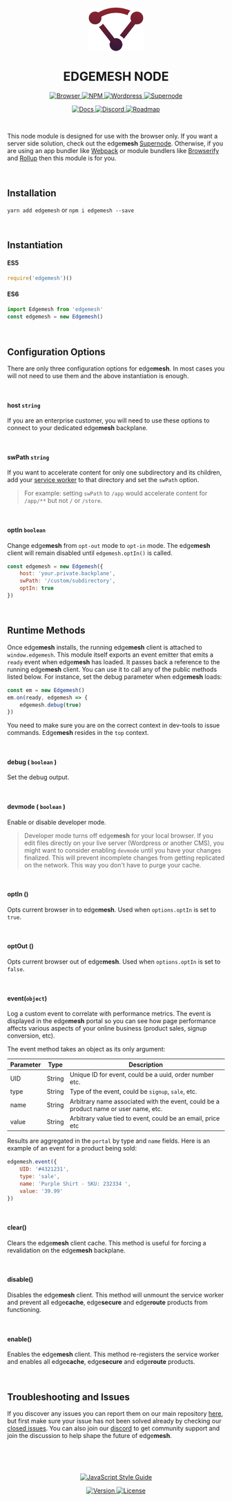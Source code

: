 <p align="center"><img height="100" src="../assets/logo.svg" /></p>
<h1 align="center">EDGEMESH NODE</h1>

<p align="center">
  <a href="https://github.com/edgemesh/edgemesh/blob/master/docs/browser.md">
    <img src="https://img.shields.io/badge/%20-browser-7E57C2.svg?&longCache=true&style=for-the-badge" alt="Browser" />
  </a>
  <a href="https://npmjs.org/package/edgemesh">
    <img src="https://img.shields.io/badge/%20-npm-CB3837.svg?&longCache=true&style=for-the-badge" alt="NPM" />
  </a>
  <a href="https://github.com/edgemesh/edgemesh/blob/master/docs/wordpress.md">
    <img src="https://img.shields.io/badge/%20-wordpress-21759B.svg?&longCache=true&style=for-the-badge" alt="Wordpress" />
  </a>
  <a href="https://github.com/edgemesh/edgemesh/blob/master/docs/supernode.md">
    <img src="https://img.shields.io/badge/%20-supernode-yellow.svg?&longCache=true&style=for-the-badge" alt="Supernode" />
  </a>
</p>

<p align="center">
  <a href="https://edgemesh.com/docs">
    <img src="https://img.shields.io/badge/%20-docs-orange.svg?&longCache=true&style=for-the-badge" alt="Docs" />
  </a>
  <a href="https://discord.gg/K5ACGha">
    <img src="https://img.shields.io/badge/%20-discord-7289DA.svg?&longCache=true&style=for-the-badge" alt="Discord" />
  </a>
  <a href="https://github.com/orgs/edgemesh/projects/8">
    <img src="https://img.shields.io/badge/%20-roadmap-green.svg?&longCache=true&style=for-the-badge" alt="Roadmap" />
  </a>
</p>

<br />

This node module is designed for use with the browser only.  If you want a server side solution, check out the edge**mesh** [Supernode](https://github.com/edgemesh/edgemesh/blob/master/docs/supernode.md). Otherwise, if you are using an app bundler like [Webpack](https://webpack.js.org) or module bundlers like [Browserify](http://browserify.org/) and [Rollup](https://rollupjs.org/) then this module is for you.  

<br />

## Installation

`yarn add edgemesh` or `npm i edgemesh --save`

<br />

## Instantiation

#### ES5

```javascript
require('edgemesh')()
```

#### ES6

```javascript
import Edgemesh from 'edgemesh'
const edgemesh = new Edgemesh()
```

<br />

## Configuration Options

There are only three configuration options for edge**mesh**.  In most cases you will not need to use them and the above instantiation is enough.  

<br />

#### host `string`

If you are an enterprise customer, you will need to use these options to connect to your dedicated edge**mesh** backplane.

<br />

#### swPath `string`

If you want to accelerate content for only one subdirectory and its children, add your [service worker]() to that directory and set the `swPath` option.  

> For example: setting `swPath` to `/app` would accelerate content for `/app/**` but not `/` or `/store`.

<br />

#### optIn `boolean`

Change edge**mesh** from `opt-out` mode to `opt-in` mode.  The edge**mesh** client will remain disabled until `edgemesh.optIn()` is called.

```javascript
const edgemesh = new Edgemesh({
    host: 'your.private.backplane',
    swPath: '/custom/subdirectory',
    optIn: true
})
```

<br />

## Runtime Methods

Once edge**mesh** installs, the running edge**mesh** client is attached to `window.edgemesh`.  This module itself exports an event emitter that emits a `ready` event when edge**mesh** has loaded.  It passes back a reference to the running edge**mesh** client.  You can use it to call any of the public methods listed below.  For instance, set the debug parameter when edge**mesh** loads:

```javascript
const em = new Edgemesh()
em.on(ready, edgemesh => {
    edgemesh.debug(true)
})
```

You need to make sure you are on the correct context in dev-tools to issue commands.  Edge**mesh** resides in the `top` context.

<br />

#### debug ( `boolean` )

Set the debug output.

<br />

#### devmode ( `boolean` )

Enable or disable developer mode.

> Developer mode turns off edge**mesh** for your local browser.  If you edit files directly on your live server (Wordpress or another CMS), you might want to consider enabling `devmode` until you have your changes finalized.  This will prevent incomplete changes from getting replicated on the network.  This way you don't have to purge your cache.

<br />

#### optIn ()

Opts current browser in to edge**mesh**. Used when `options.optIn` is set to `true`.

<br />

#### optOut ()

Opts current browser out of edge**mesh**. Used when `options.optIn` is set to `false`.

<br />

#### event(`object`)

Log a custom event to correlate with performance metrics.  The event is displayed in the edge**mesh** portal so you can see how page performance affects various aspects of your online business (product sales, signup conversion, etc).

The event method takes an object as its only argument:

| Parameter | Type   | Description                                                  |
| --------- | ------ | ------------------------------------------------------------ |
| UID       | String | Unique ID for event, could be a uuid, order number etc.      |
| type      | String | Type of the event, could be `signup`, `sale`, etc.           |
| name      | String | Arbitrary name associated with the event, could be a product name or user name, etc. |
| value     | String | Arbitrary value tied to event, could be an email, price etc  |

Results are aggregated in the `portal` by type and `name` fields. Here is an example of an event for a product being sold:

```javascript
edgemesh.event({
    UID: '#4321231',
    type: 'sale',
    name: 'Purple Shirt - SKU: 232334 ',
    value: '39.99'
})
```

<br />

#### clear()

Clears the edge**mesh** client cache. This method is useful for forcing a revalidation on the edge**mesh** backplane.

<br />

#### disable()

Disables the edge**mesh** client.  This method will unmount the service worker and prevent all edge**cache**, edge**secure** and edge**route** products from functioning.

<br />

#### enable()

Enables the edge**mesh** client.  This method re-registers the service worker and enables all edge**cache**, edge**secure** and edge**route** products.

<br />

## Troubleshooting and Issues

If you discover any issues you can report them on our main repository [here](https://github.com/edgemesh/edgemesh/issues/new?template=edge-bug-report.md), but first make sure your issue has not been solved already by checking our [closed issues](https://github.com/edgemesh/edgemesh/issues?utf8=%E2%9C%93&q=is%3Aissue+is%3Aclosed).  You can also join our [discord](https://discord.gg/K5ACGha) to get community support and join the discussion to help shape the future of edge**mesh**.

<br />
<br />
<br />

<p align="center">
  <a href="https://github.com/standard/standard">
    <img src="https://cdn.rawgit.com/standard/standard/master/badge.svg" alt="JavaScript Style Guide" />
  </a>
</p>
<p align="center">
  <a href="https://github.com/edgemesh/edgemesh/releases">
    <img src="https://img.shields.io/github/release/edgemesh/edgemesh.svg?&longCache=true&style=for-the-badge" alt="Version" />
  </a>
  <a href="LICENSE.md">
    <img src="https://img.shields.io/badge/license-mpl--2.0-orange.svg?&longCache=true&style=for-the-badge" alt="License" />
  </a>
</p>
